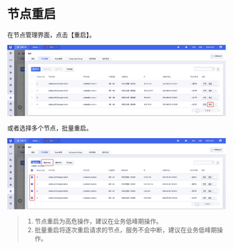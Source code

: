 # 节点重启

在节点管理界面，点击【重启】。

![img](/images/guide/node/restart_button_one.png)

或者选择多个节点，批量重启。

![img](/images/guide/node/restart_button_multi.png)

> 1. 节点重启为高危操作，建议在业务低峰期操作。
> 2. 批量重启将逐次重启请求的节点，服务不会中断，建议在业务低峰期操作。
